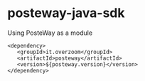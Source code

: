 # posteway-java-sdk
Using PosteWay as a module


```
<dependency>
   <groupId>it.overzoom</groupId>
   <artifactId>posteway</artifactId>
   <version>${posteway.version}</version>
</dependency>
```
